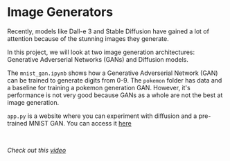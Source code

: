 # Image Generators

Recently, models like Dall-e 3 and Stable Diffusion have gained a lot of attention because of the stunning images they generate.

In this project, we will look at two image generation architectures: Generative Adverserial Networks (GANs) and Diffusion models.

The `mnist_gan.ipynb` shows how a Generative Adverserial Network (GAN) can be trained to generate digits from 0-9. The `pokemon` folder has data and a baseline for training a pokemon generation GAN. However, it's performance is not very good because GANs as a whole are not the best at image generation. 

`app.py` is a website where you can experiment with diffusion and a pre-trained MNIST GAN. You can access it [here](https://image-genai.streamlit.app/)

<br>

<i>Check out this [video](https://www.youtube.com/watch?v=Av6k8JeifQw)</i>
